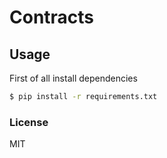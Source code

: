 # Contracts

<!-- Serverless solution to creating Voucher for Maker contract and uploading nft metadata to Arweave blockchain

The solution base on AWS lambda with [serverless](https://www.serverless.com/framework/docs) framework -->

## Usage

First of all install dependencies

```bash
$ pip install -r requirements.txt
```
<!-- 
### Deployment

In order to deploy the function, you need to run the following command:

```bash
$ serverless deploy
```

### Invocation

After successful deployment, you can invoke the deployed function by using the following command:

```bash
$ serverless invoke --function <function name>
```

### Local development

You can invoke function locally by using the following command:

```bash
$ serverless invoke local --function <function name>
```

or you can run your function locally:

```bash
$ serverless offline
```

### Requirements
  - node: 16.13.1
  - python: 3.7.9
  - virtualenv: 20.13.2
  - pip: 20.1.1
  - npm: 8.1.2
  - docker: 20.10.17
  - serverless:
    - framework core: 3.21.0
    - plugin: 6.2.2
    - sdk: 4.3.2 -->

### License
MIT
